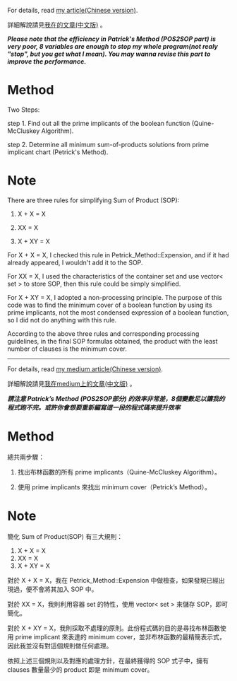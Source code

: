 For details, read [my article(Chinese version)](https://medium.com/mirkat-x-blog/implement-quine-mccluskey-algorithm-and-petricks-method-in-c-40168163474).

詳細解說請見[我在的文章(中文版)](https://medium.com/mirkat-x-blog/implement-quine-mccluskey-algorithm-and-petricks-method-in-c-40168163474) 。

***Please note that the efficiency in Patrick's Method (POS2SOP part) is very poor, 8 variables are enough to stop my whole program(not realy "stop", but you get what I mean). You may wanna revise this part to improve the performance.***

# Method

Two Steps:

step 1. Find out all the prime implicants of the boolean function (Quine-McCluskey Algorithm).

step 2. Determine all minimum sum-of-products solutions from prime implicant chart (Petrick's Method).

# Note

There are three rules for simplifying Sum of Product (SOP):

1. X + X = X

2. XX = X

3. X + XY = X

For X + X = X, I checked this rule in Petrick_Method::Expension, and if it had already appeared, I wouldn't add it to the SOP.

For XX = X, I used the characteristics of the container set and use vector< set<string> > to store SOP, then this rule could be simply simplified.

For X + XY = X, I adopted a non-processing principle. The purpose of this code was to find the minimum cover of a boolean function by using its prime implicants, not the most condensed expression of a boolean function, so I did not do anything with this rule.

According to the above three rules and corresponding processing guidelines, in the final SOP formulas obtained, the product with the least number of clauses is the minimum cover.

---

For details, read [my medium article(Chinese version)](https://medium.com/mirkat-x-blog/implement-quine-mccluskey-algorithm-and-petricks-method-in-c-40168163474).

詳細解說請見[我在medium上的文章(中文版)](https://medium.com/mirkat-x-blog/implement-quine-mccluskey-algorithm-and-petricks-method-in-c-40168163474) 。

***請注意 Patrick’s Method (POS2SOP部分) 的效率非常差，8個變數足以讓我的程式跑不完。或許你會想要重新編寫這一段的程式碼來提升效率***

# Method

總共兩步驟：

1. 找出布林函數的所有 prime implicants（Quine-McCluskey Algorithm）。

2. 使用 prime implicants 來找出 minimum cover（Petrick’s Method）。

# Note

簡化 Sum of Product(SOP) 有三大規則：
1. X + X = X
2. XX = X
3. X + XY = X

對於 X + X = X，我在 Petrick_Method::Expension 中做檢查，如果發現已經出現過，便不會將其加入 SOP 中。

對於 XX = X，我則利用容器 set 的特性，使用 vector< set<string> > 來儲存 SOP，即可簡化。

對於 X + XY = X，我則採取不處理的原則。此份程式碼的目的是尋找布林函數使用 prime implicant 來表達的 minimum cover，並非布林函數的最精簡表示式，因此我並沒有對這個規則做任何處理。

依照上述三個規則以及對應的處理方針，在最終獲得的 SOP 式子中，擁有 clauses 數量最少的 product 即是 minimum cover。

